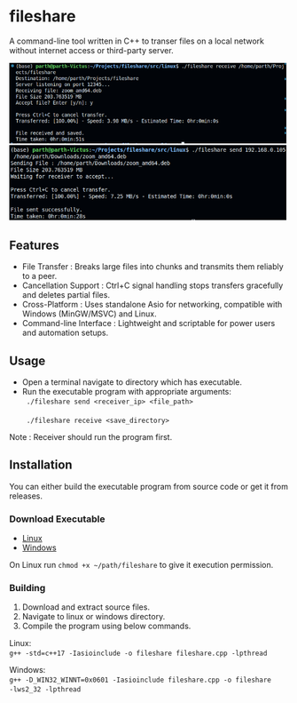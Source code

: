 # fileshare
A command-line tool written in C++ to transer files on a local network without internet access or third-party server.

<img src="./screenshots/receive_full.png" alt="fileshare sending" width = "500"/>
<img src="./screenshots/send_full.png" alt="fileshare receiving" width = "500"/>

## Features
- File Transfer : Breaks large files into chunks and transmits them reliably to a peer.
- Cancellation Support : Ctrl+C signal handling stops transfers gracefully and deletes partial files.
- Cross-Platform : Uses standalone Asio for networking, compatible with Windows (MinGW/MSVC) and Linux.
- Command-line Interface : Lightweight and scriptable for power users and automation setups.

## Usage

- Open a terminal navigate to directory which has executable.
- Run the executable program with appropriate arguments:\
<code> ./fileshare send <receiver_ip> <file_path> </code>\
<code> ./fileshare receive <save_directory> </code>

Note : Receiver should run the program first.

## Installation
You can either build the executable program from source code or get it from releases.

### Download Executable

- [Linux](https://github.com/parths09/fileshare/releases/download/1.0.0-linux/fileshare)
- [Windows](https://github.com/parths09/fileshare/releases/download/1.0.0-windows/fileshare.exe)

On Linux run <code>chmod +x ~/path/fileshare</code> to give it execution permission. 


### Building

1. Download and extract source files.
2. Navigate to linux or windows directory.
3. Compile the program using below commands.

Linux:\
<code>g++ -std=c++17 -Iasioinclude -o fileshare fileshare.cpp -lpthread </code>

Windows:\
<code>g++ -D_WIN32_WINNT=0x0601 -Iasioinclude fileshare.cpp -o fileshare -lws2_32 -lpthread</code>




